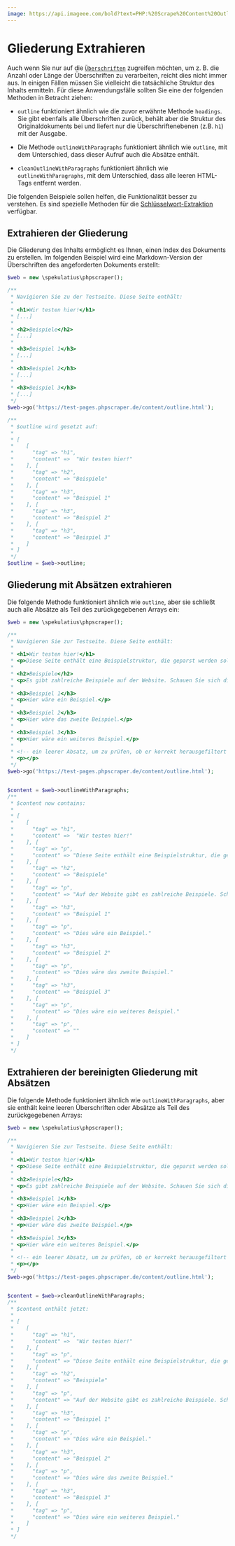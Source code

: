 ```yaml
---
image: https://api.imageee.com/bold?text=PHP:%20Scrape%20Content%20Outline&bg_image=https://images.unsplash.com/photo-1542762933-ab3502717ce7
---
```


# Gliederung Extrahieren

Auch wenn Sie nur auf die [`Überschriften`](/de/examples/headings) zugreifen möchten, um z. B. die Anzahl oder Länge der Überschriften zu verarbeiten, reicht dies nicht immer aus. In einigen Fällen müssen Sie vielleicht die tatsächliche Struktur des Inhalts ermitteln. Für diese Anwendungsfälle sollten Sie eine der folgenden Methoden in Betracht ziehen:

 - `outline` funktioniert ähnlich wie die zuvor erwähnte Methode `headings`. Sie gibt ebenfalls alle Überschriften zurück, behält aber die Struktur des Originaldokuments bei und liefert nur die Überschriftenebenen (z.B. `h1`) mit der Ausgabe.

 - Die Methode `outlineWithParagraphs` funktioniert ähnlich wie `outline`, mit dem Unterschied, dass dieser Aufruf auch die Absätze enthält.

 - `cleanOutlineWithParagraphs` funktioniert ähnlich wie `outlineWithParagraphs`, mit dem Unterschied, dass alle leeren HTML-Tags entfernt werden.

Die folgenden Beispiele sollen helfen, die Funktionalität besser zu verstehen. Es sind spezielle Methoden für die [Schlüsselwort-Extraktion](/de/examples/extract-keywords) verfügbar.


## Extrahieren der Gliederung

Die Gliederung des Inhalts ermöglicht es Ihnen, einen Index des Dokuments zu erstellen. Im folgenden Beispiel wird eine Markdown-Version der Überschriften des angeforderten Dokuments erstellt:

```php
$web = new \spekulatius\phpscraper();

/**
 * Navigieren Sie zu der Testseite. Diese Seite enthält:
 *
 * <h1>Wir testen hier!</h1>
 * [...]
 *
 * <h2>Beispiele</h2>
 * [...]
 *
 * <h3>Beispiel 1</h3>
 * [...]
 *
 * <h3>Beispiel 2</h3>
 * [...]
 *
 * <h3>Beispiel 3</h3>
 * [...]
 */
$web->go('https://test-pages.phpscraper.de/content/outline.html');

/**
 * $outline wird gesetzt auf:
 *
 * [
 *    [
 *      "tag" => "h1",
 *      "content" =>  "Wir testen hier!"
 *    ], [
 *      "tag" => "h2",
 *      "content" => "Beispiele"
 *    ], [
 *      "tag" => "h3",
 *      "content" => "Beispiel 1"
 *    ], [
 *      "tag" => "h3",
 *      "content" => "Beispiel 2"
 *    ], [
 *      "tag" => "h3",
 *      "content" => "Beispiel 3"
 *    ]
 * ]
 */
$outline = $web->outline;
```


## Gliederung mit Absätzen extrahieren

Die folgende Methode funktioniert ähnlich wie `outline`, aber sie schließt auch alle Absätze als Teil des zurückgegebenen Arrays ein:

```php
$web = new \spekulatius\phpscraper();

/**
 * Navigieren Sie zur Testseite. Diese Seite enthält:
 *
 * <h1>Wir testen hier!</h1>
 * <p>Diese Seite enthält eine Beispielstruktur, die geparst werden soll. Sie enthält eine Reihe von Überschriften und verschachtelten Absätzen als Beispiel für das Scrapen.</p>
 *
 * <h2>Beispiele</h2>
 * <p>Es gibt zahlreiche Beispiele auf der Website. Schauen Sie sich diese an, um mehr darüber zu erfahren, wie Scraping funktioniert.</p>
 *
 * <h3>Beispiel 1</h3>
 * <p>Hier wäre ein Beispiel.</p>
 *
 * <h3>Beispiel 2</h3>
 * <p>Hier wäre das zweite Beispiel.</p>
 *
 * <h3>Beispiel 3</h3>
 * <p>Hier wäre ein weiteres Beispiel.</p>
 *
 * <!-- ein leerer Absatz, um zu prüfen, ob er korrekt herausgefiltert wird -->
 * <p></p>
 */
$web->go('https://test-pages.phpscraper.de/content/outline.html');


$content = $web->outlineWithParagraphs;
/**
 * $content now contains:
 *
 * [
 *    [
 *      "tag" => "h1",
 *      "content" =>  "Wir testen hier!"
 *    ], [
 *      "tag" => "p",
 *      "content" => "Diese Seite enthält eine Beispielstruktur, die geparst werden soll. Sie enthält eine Reihe von Überschriften und verschachtelten Absätzen als Beispiel für das Scrapen."
 *    ], [
 *      "tag" => "h2",
 *      "content" => "Beispiele"
 *    ], [
 *      "tag" => "p",
 *      "content" => "Auf der Website gibt es zahlreiche Beispiele. Schauen Sie sich diese an, um mehr darüber zu erfahren, wie Scraping funktioniert."
 *    ], [
 *      "tag" => "h3",
 *      "content" => "Beispiel 1"
 *    ], [
 *      "tag" => "p",
 *      "content" => "Dies wäre ein Beispiel."
 *    ], [
 *      "tag" => "h3",
 *      "content" => "Beispiel 2"
 *    ], [
 *      "tag" => "p",
 *      "content" => "Dies wäre das zweite Beispiel."
 *    ], [
 *      "tag" => "h3",
 *      "content" => "Beispiel 3"
 *    ], [
 *      "tag" => "p",
 *      "content" => "Dies wäre ein weiteres Beispiel."
 *    ], [
 *      "tag" => "p",
 *      "content" => ""
 *    ]
 * ]
 */
```


## Extrahieren der bereinigten Gliederung mit Absätzen

Die folgende Methode funktioniert ähnlich wie `outlineWithParagraphs`, aber sie enthält keine leeren Überschriften oder Absätze als Teil des zurückgegebenen Arrays:

```php
$web = new \spekulatius\phpscraper();

/**
 * Navigieren Sie zur Testseite. Diese Seite enthält:
 *
 * <h1>Wir testen hier!</h1>
 * <p>Diese Seite enthält eine Beispielstruktur, die geparst werden soll. Sie enthält eine Reihe von Überschriften und verschachtelten Absätzen als Beispiel für das Scrapen.</p>
 *
 * <h2>Beispiele</h2>
 * <p>Es gibt zahlreiche Beispiele auf der Website. Schauen Sie sich diese an, um mehr darüber zu erfahren, wie Scraping funktioniert.</p>
 *
 * <h3>Beispiel 1</h3>
 * <p>Hier wäre ein Beispiel.</p>
 *
 * <h3>Beispiel 2</h3>
 * <p>Hier wäre das zweite Beispiel.</p>
 *
 * <h3>Beispiel 3</h3>
 * <p>Hier wäre ein weiteres Beispiel.</p>
 *
 * <!-- ein leerer Absatz, um zu prüfen, ob er korrekt herausgefiltert wird -->
 * <p></p>
 */
$web->go('https://test-pages.phpscraper.de/content/outline.html');


$content = $web->cleanOutlineWithParagraphs;
/**
 * $content enthält jetzt:
 *
 * [
 *    [
 *      "tag" => "h1",
 *      "content" =>  "Wir testen hier!"
 *    ], [
 *      "tag" => "p",
 *      "content" => "Diese Seite enthält eine Beispielstruktur, die geparst werden soll. Sie enthält eine Reihe von Überschriften und verschachtelten Absätzen als Beispiel für das Scrapen."
 *    ], [
 *      "tag" => "h2",
 *      "content" => "Beispiele"
 *    ], [
 *      "tag" => "p",
 *      "content" => "Auf der Website gibt es zahlreiche Beispiele. Schauen Sie sich diese an, um mehr darüber zu erfahren, wie Scraping funktioniert."
 *    ], [
 *      "tag" => "h3",
 *      "content" => "Beispiel 1"
 *    ], [
 *      "tag" => "p",
 *      "content" => "Dies wäre ein Beispiel."
 *    ], [
 *      "tag" => "h3",
 *      "content" => "Beispiel 2"
 *    ], [
 *      "tag" => "p",
 *      "content" => "Dies wäre das zweite Beispiel."
 *    ], [
 *      "tag" => "h3",
 *      "content" => "Beispiel 3"
 *    ], [
 *      "tag" => "p",
 *      "content" => "Dies wäre ein weiteres Beispiel."
 *    ]
 * ]
 */
```
